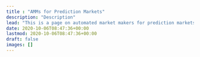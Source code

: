 ```yaml
---
title : "AMMs for Prediction Markets"
description: "Description"
lead: "This is a page on automated market makers for prediction markets. Generously funded by Gnosis."
date: 2020-10-06T08:47:36+00:00
lastmod: 2020-10-06T08:47:36+00:00
draft: false
images: []
---
```

